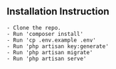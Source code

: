 
## Installation Instruction

	- Clone the repo.
	- Run 'composer install'
	- Run 'cp .env.example .env'
	- Run 'php artisan key:generate'
    - Run 'php artisan migrate'
    - Run 'php artisan serve'

